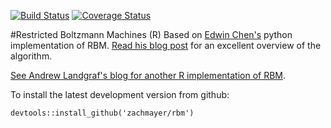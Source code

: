 [![Build Status](https://travis-ci.org/zachmayer/rbm.png?branch=master)](https://travis-ci.org/zachmayer/rbm)
[![Coverage Status](https://coveralls.io/repos/zachmayer/rbm/badge.svg)](https://coveralls.io/r/zachmayer/rbm)

#Restricted Boltzmann Machines (R)
Based on [Edwin Chen's](https://github.com/echen/restricted-boltzmann-machines) python implementation of RBM.  [Read his blog post](http://blog.echen.me/2011/07/18/introduction-to-restricted-boltzmann-machines/) for an excellent overview of the algorithm.

[See Andrew Landgraf's blog for another R implementation of RBM](http://andland.github.io/blog/2013/01/14/restricted-boltzmann-machines-in-r/).

To install the latest development version from github:
```{R}
devtools::install_github('zachmayer/rbm')
```

